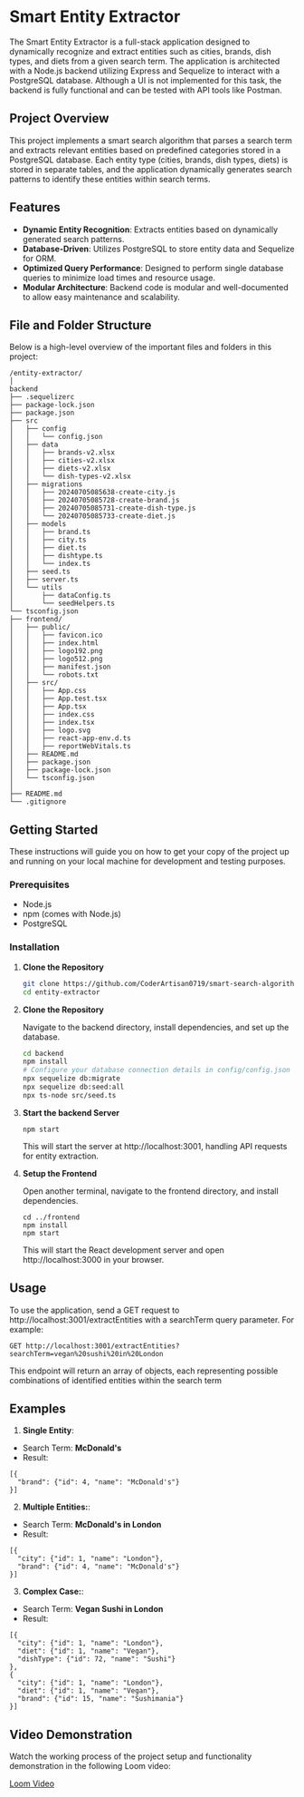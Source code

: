 # Smart Entity Extractor

The Smart Entity Extractor is a full-stack application designed to dynamically recognize and extract entities such as cities, brands, dish types, and diets from a given search term. The application is architected with a Node.js backend utilizing Express and Sequelize to interact with a PostgreSQL database. Although a UI is not implemented for this task, the backend is fully functional and can be tested with API tools like Postman.

## Project Overview

This project implements a smart search algorithm that parses a search term and extracts relevant entities based on predefined categories stored in a PostgreSQL database. Each entity type (cities, brands, dish types, diets) is stored in separate tables, and the application dynamically generates search patterns to identify these entities within search terms.

## Features

- **Dynamic Entity Recognition**: Extracts entities based on dynamically generated search patterns.
- **Database-Driven**: Utilizes PostgreSQL to store entity data and Sequelize for ORM.
- **Optimized Query Performance**: Designed to perform single database queries to minimize load times and resource usage.
- **Modular Architecture**: Backend code is modular and well-documented to allow easy maintenance and scalability.

## File and Folder Structure

Below is a high-level overview of the important files and folders in this project:
```plaintext
/entity-extractor/
│
backend
├── .sequelizerc
├── package-lock.json
├── package.json
├── src
│   ├── config
│   │   └── config.json
│   ├── data
│   │   ├── brands-v2.xlsx
│   │   ├── cities-v2.xlsx
│   │   ├── diets-v2.xlsx
│   │   └── dish-types-v2.xlsx
│   ├── migrations
│   │   ├── 20240705085638-create-city.js
│   │   ├── 20240705085728-create-brand.js
│   │   ├── 20240705085731-create-dish-type.js
│   │   └── 20240705085733-create-diet.js
│   ├── models
│   │   ├── brand.ts
│   │   ├── city.ts
│   │   ├── diet.ts
│   │   ├── dishtype.ts
│   │   └── index.ts
│   ├── seed.ts
│   ├── server.ts
│   └── utils
│       ├── dataConfig.ts
│       └── seedHelpers.ts
└── tsconfig.json
├── frontend/                              
│   ├── public/                            
│   │   ├── favicon.ico
│   │   ├── index.html
│   │   ├── logo192.png
│   │   ├── logo512.png
│   │   ├── manifest.json
│   │   └── robots.txt
│   ├── src/                              
│   │   ├── App.css                        
│   │   ├── App.test.tsx                   
│   │   ├── App.tsx                        
│   │   ├── index.css                     
│   │   ├── index.tsx                      
│   │   ├── logo.svg                       
│   │   ├── react-app-env.d.ts             
│   │   ├── reportWebVitals.ts             
│   ├── README.md                          
│   ├── package.json                       
│   ├── package-lock.json
│   └── tsconfig.json                     
│
├── README.md                              
└── .gitignore 
```

## Getting Started

These instructions will guide you on how to get your copy of the project up and running on your local machine for development and testing purposes.

### Prerequisites

- Node.js
- npm (comes with Node.js)
- PostgreSQL

### Installation

1. **Clone the Repository**
   ```bash
   git clone https://github.com/CoderArtisan0719/smart-search-algorithm.git
   cd entity-extractor
2. **Clone the Repository**

    Navigate to the backend directory, install dependencies, and set up the database.
    ```bash
    cd backend
    npm install
    # Configure your database connection details in config/config.json
    npx sequelize db:migrate
    npx sequelize db:seed:all
    npx ts-node src/seed.ts

3. **Start the backend Server**
    ```
    npm start
    ```
    This will start the server at http://localhost:3001, handling API requests for entity extraction.

4. **Setup the Frontend**

    Open another terminal, navigate to the frontend directory, and install dependencies.
    ```
    cd ../frontend
    npm install
    npm start
    ```
    This will start the React development server and open http://localhost:3000 in your browser.

## Usage

To use the application, send a GET request to http://localhost:3001/extractEntities with a searchTerm query parameter. For example:

```
GET http://localhost:3001/extractEntities?searchTerm=vegan%20sushi%20in%20London
```
This endpoint will return an array of objects, each representing possible combinations of identified entities within the search term

## Examples

1. **Single Entity**:
- Search Term: **McDonald's**
- Result:
```
[{ 
  "brand": {"id": 4, "name": "McDonald's"}
}]
```
2. **Multiple Entities:**:
- Search Term: **McDonald's in London**
- Result:
```
[{ 
  "city": {"id": 1, "name": "London"},
  "brand": {"id": 4, "name": "McDonald's"}
}]
```
3. **Complex Case:**:
- Search Term: **Vegan Sushi in London**
- Result:
```
[{ 
  "city": {"id": 1, "name": "London"},
  "diet": {"id": 1, "name": "Vegan"},
  "dishType": {"id": 72, "name": "Sushi"}
},
{ 
  "city": {"id": 1, "name": "London"},
  "diet": {"id": 1, "name": "Vegan"},
  "brand": {"id": 15, "name": "Sushimania"}
}]
```

## Video Demonstration
Watch the working process of the project setup and functionality demonstration in the following Loom video:

[Loom Video](https://www.loom.com/share/5cde4918a9cf461b90fec1b78cf7402c?sid=36ada059-e85b-49ab-80fa-0609045f0569)